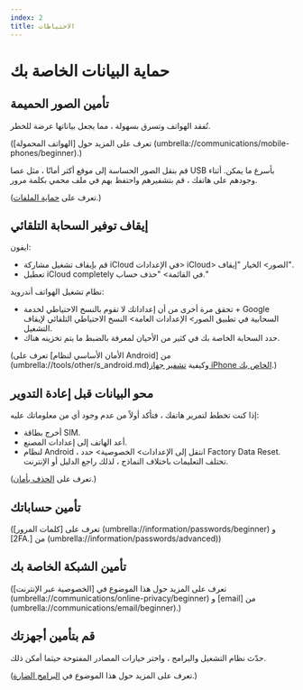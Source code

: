 ```yaml
---
index: 2
title: الاحتياطات
---
```

# حماية البيانات الخاصة بك

## تأمين الصور الحميمة

تُفقد الهواتف وتسرق بسهولة ، مما يجعل بياناتها عرضة للخطر.

(تعرف على المزيد حول [الهواتف المحمولة] (umbrella://communications/mobile-phones/beginner).)

قم بنقل الصور الحساسة إلى موقع أكثر أمانًا ، مثل عصا USB بأسرع ما يمكن. أثناء وجودهم على هاتفك ، قم بتشفيرهم واحتفظ بهم في ملف محمي بكلمة مرور.

(تعرف على [حماية الملفات](umbrella://information/protecting-files).) 

## إيقاف توفير السحابة التلقائي

ايفون:

* قم بإيقاف تشغيل مشاركة iCloud في الإعدادات> iCloud> الصور> الخيار "إيقاف".
* تعطيل iCloud completely في القائمة> "حذف حساب."

نظام تشغيل الهواتف أندرويد:

* تحقق مرة أخرى من أن إعداداتك لا تقوم بالنسخ الاحتياطي لخدمة + Google السحابية في تطبيق الصور> الإعدادات العامة> النسخ الاحتياطي التلقائي لإيقاف التشغيل.
* حدد السحابة الخاصة بك في كثير من الأحيان لمعرفة بالضبط ما يتم تخزينه هناك.

(تعرف على [الأمان الأساسي لنظام Android] من (umbrella://tools/other/s_android.md)وكيفية [تشفير جهاز iPhone الخاص بك](umbrella://tools/encryption/s_encrypt-your-iphone.md).)

## محو البيانات قبل إعادة التدوير

إذا كنت تخطط لتمرير هاتفك ، فتأكد أولاً من عدم وجود أي من معلوماتك عليه:

*   أخرج بطاقة SIM.
*   أعد الهاتف إلى إعدادات المصنع.
*   لنظام Android ، انتقل إلى الإعدادات> الخصوصية> حدد Factory Data Reset. تختلف التعليمات باختلاف النماذج ، لذلك راجع الدليل أو الإنترنت.

(تعرف على [الحذف بأمان](umbrella://information/safely-deleting).)

## تأمين حساباتك

(تعرف على [كلمات المرور] (umbrella://information/passwords/beginner)  و [2FA.] من (umbrella://information/passwords/advanced))

## تأمين الشبكة الخاصة بك

(تعرف على المزيد حول هذا الموضوع في [الخصوصية عبر الإنترنت] (umbrella://communications/online-privacy/beginner) و [email] من (umbrella://communications/email/beginner).) 

## قم بتأمين أجهزتك

حدّث نظام التشغيل والبرامج ، واختر خيارات المصادر المفتوحة حيثما أمكن ذلك.

(تعرف على المزيد حول هذا الموضوع في [البرامج الضارة](umbrella://information/malware/beginner).)